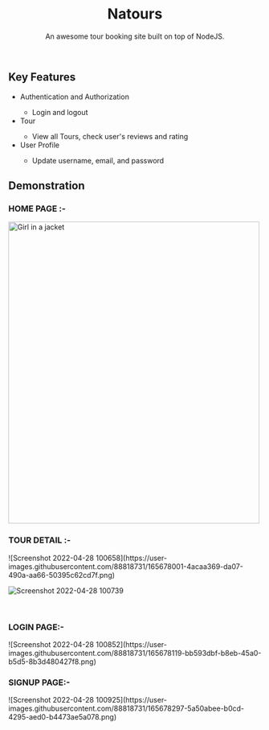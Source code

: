 <h1 align='center'>Natours</h1>
<p align='center'>An awesome tour booking site built on top of NodeJS.</p> </br>
<h2>Key Features</h2>
<ul>
  <li>Authentication and Authorization</li>
  <ul>
    <li>Login and logout</li>
  </ul>
  <li>Tour</li>
  <ul>
    <li>View all Tours, check user's reviews and rating </li>
  </ul>
  <li>User Profile</li>
  <ul>
    <li>Update username, email, and password </li>
  </ul>
</ul>

<h2>Demonstration</h2>
<h3>HOME PAGE :-</h3>
<img src=""C:\Users\CHIRAG\Pictures\Natours\Screenshot 2022-04-28 100536.png"" alt="Girl in a jacket" width="500" height="600">
<!-- ![Screenshot 2022-04-28 100536](https://user-images.githubusercontent.com/88818731/165677872-96a1e52c-8ec4-4612-8575-7edf836148e2.png) -->

</br>

<h3>TOUR DETAIL :-</h3>
![Screenshot 2022-04-28 100658](https://user-images.githubusercontent.com/88818731/165678001-4acaa369-da07-490a-aa66-50395c62cd7f.png)

![Screenshot 2022-04-28 100739](https://user-images.githubusercontent.com/88818731/165678011-418d1e7a-7af7-4589-8e1d-f40b1fc1e7e7.png)

</br>
<h3>LOGIN PAGE:-</h3>
![Screenshot 2022-04-28 100852](https://user-images.githubusercontent.com/88818731/165678119-bb593dbf-b8eb-45a0-b5d5-8b3d480427f8.png)

</br>
<h3>SIGNUP PAGE:-</h3>
![Screenshot 2022-04-28 100925](https://user-images.githubusercontent.com/88818731/165678297-5a50abee-b0cd-4295-aed0-b4473ae5a078.png)



